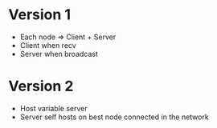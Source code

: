 # Version 1

- Each node => Client + Server 
- Client when recv 
- Server when broadcast 



# Version 2

- Host variable server
- Server self hosts on best node connected in the network 

